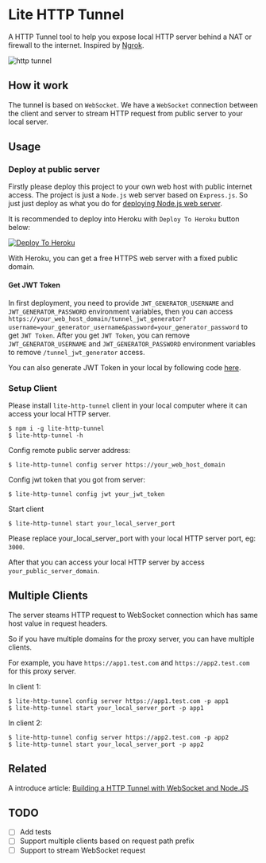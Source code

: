 # Lite HTTP Tunnel

A HTTP Tunnel tool to help you expose local HTTP server behind a NAT or firewall to the internet. Inspired by [Ngrok](https://github.com/inconshreveable/ngrok).

![http tunnel](https://user-images.githubusercontent.com/7036536/155876708-f30f4921-c8c8-463d-8917-c4f932d3b2e6.png)


## How it work

The tunnel is based on `WebSocket`. We have a `WebSocket` connection between the client and server to stream HTTP request from public server to your local server.

## Usage

### Deploy at public server

Firstly please deploy this project to your own web host with public internet access. The project is just a `Node.js` web server based on `Express.js`. So just just deploy as what you do for [deploying Node.js web server](https://developer.mozilla.org/en-US/docs/Learn/Server-side/Express_Nodejs/deployment).

It is recommended to deploy into Heroku with `Deploy To Heroku` button below:

[![Deploy To Heroku](https://www.herokucdn.com/deploy/button.svg)](https://heroku.com/deploy)

With Heroku, you can get a free HTTPS web server with a fixed public domain.

#### Get JWT Token

In first deployment, you need to provide `JWT_GENERATOR_USERNAME` and `JWT_GENERATOR_PASSWORD` environment variables, then you can access `https://your_web_host_domain/tunnel_jwt_generator?username=your_generator_username&password=your_generator_password` to get `JWT Token`. After you get `JWT Token`, you can remove `JWT_GENERATOR_USERNAME` and `JWT_GENERATOR_PASSWORD` environment variables to remove `/tunnel_jwt_generator` access.

You can also generate JWT Token in your local by following code [here](https://github.com/embbnux/lite-http-tunnel/blob/main/server.js#L71).

### Setup Client

Please install `lite-http-tunnel` client in your local computer where it can access your local HTTP server.

```
$ npm i -g lite-http-tunnel
$ lite-http-tunnel -h
```

Config remote public server address:

```
$ lite-http-tunnel config server https://your_web_host_domain
```

Config jwt token that you got from server:

```
$ lite-http-tunnel config jwt your_jwt_token
```

Start client

```
$ lite-http-tunnel start your_local_server_port
```
Please replace your_local_server_port with your local HTTP server port, eg: `3000`.

After that you can access your local HTTP server by access `your_public_server_domain`.

## Multiple Clients

The server steams HTTP request to WebSocket connection which has same host value in request headers.

So if you have multiple domains for the proxy server, you can have multiple clients.

For example, you have `https://app1.test.com` and `https://app2.test.com` for this proxy server.

In client 1:

```
$ lite-http-tunnel config server https://app1.test.com -p app1
$ lite-http-tunnel start your_local_server_port -p app1
```

In client 2:

```
$ lite-http-tunnel config server https://app2.test.com -p app2
$ lite-http-tunnel start your_local_server_port -p app2
```

## Related

A introduce article: [Building a HTTP Tunnel with WebSocket and Node.JS](https://medium.com/@embbnux/building-a-http-tunnel-with-websocket-and-node-js-98068b0225d3?source=friends_link&sk=985d90ec9f512928b34ed38b7ddcb378)

## TODO

- [ ] Add tests
- [ ] Support multiple clients based on request path prefix
- [ ] Support to stream WebSocket request
